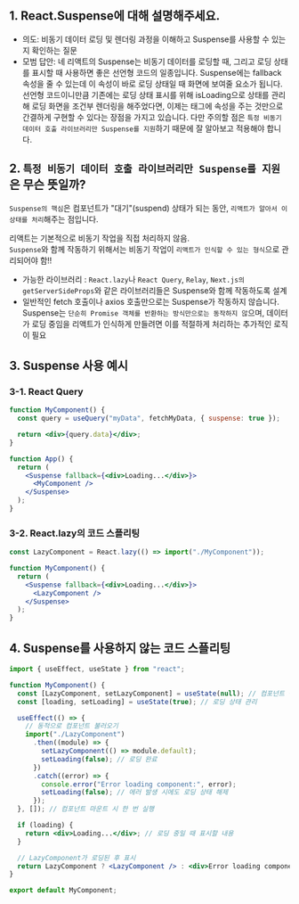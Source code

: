 ## 1. React.Suspense에 대해 설명해주세요.

- 의도: 비동기 데이터 로딩 및 렌더링 과정을 이해하고 Suspense를 사용할 수 있는지 확인하는 질문
- 모범 답안: 네 리액트의 Suspense는 비동기 데이터를 로딩할 때, 그리고 로딩 상태를 표시할 때 사용하면 좋은 선언형 코드의 일종입니다. Suspense에는 fallback 속성을 줄 수 있는데 이 속성이 바로 로딩 상태일 때 화면에 보여줄 요소가 됩니다.
  선언형 코드이니만큼 기존에는 로딩 상태 표시를 위해 isLoading으로 상태를 관리해 로딩 화면을 조건부 렌더링을 해주었다면, 이제는 태그에 속성을 주는 것만으로 간결하게 구현할 수 있다는 장점을 가지고 있습니다. 다만 주의할 점은 `특정 비동기 데이터 호출 라이브러리만 Suspense를 지원`하기 때문에 잘 알아보고 적용해야 합니다.

## 2. `특정 비동기 데이터 호출 라이브러리만 Suspense를 지원`은 무슨 뜻일까?

`Suspense의 핵심`은 컴포넌트가 "대기"(suspend) 상태가 되는 동안, `리액트가 알아서 이 상태를 처리`해주는 점입니다.

리액트는 기본적으로 비동기 작업을 직접 처리하지 않음.</br>
`Suspense`와 함께 작동하기 위해서는 비동기 작업이 `리액트가 인식할 수 있는 형식`으로 관리되어야 함!!

- 가능한 라이브러리 : `React.lazy`나 `React Query`, `Relay`, `Next.js의 getServerSideProps`와 같은 라이브러리들은 Suspense와 함께 작동하도록 설계
- 일반적인 fetch 호출이나 axios 호출만으로는 Suspense가 작동하지 않습니다. Suspense는 `단순히 Promise 객체를 반환하는 방식만으로는 동작하지 않`으며, 데이터가 로딩 중임을 리액트가 인식하게 만들려면 이를 적절하게 처리하는 추가적인 로직이 필요

## 3. Suspense 사용 예시

### 3-1. React Query

```jsx
function MyComponent() {
  const query = useQuery("myData", fetchMyData, { suspense: true });

  return <div>{query.data}</div>;
}

function App() {
  return (
    <Suspense fallback={<div>Loading...</div>}>
      <MyComponent />
    </Suspense>
  );
}
```

### 3-2. React.lazy의 코드 스플리팅

```jsx
const LazyComponent = React.lazy(() => import("./MyComponent"));

function MyComponent() {
  return (
    <Suspense fallback={<div>Loading...</div>}>
      <LazyComponent />
    </Suspense>
  );
}
```

## 4. Suspense를 사용하지 않는 코드 스플리팅

```jsx
import { useEffect, useState } from "react";

function MyComponent() {
  const [LazyComponent, setLazyComponent] = useState(null); // 컴포넌트 상태 관리
  const [loading, setLoading] = useState(true); // 로딩 상태 관리

  useEffect(() => {
    // 동적으로 컴포넌트 불러오기
    import("./LazyComponent")
      .then((module) => {
        setLazyComponent(() => module.default);
        setLoading(false); // 로딩 완료
      })
      .catch((error) => {
        console.error("Error loading component:", error);
        setLoading(false); // 에러 발생 시에도 로딩 상태 해제
      });
  }, []); // 컴포넌트 마운트 시 한 번 실행

  if (loading) {
    return <div>Loading...</div>; // 로딩 중일 때 표시할 내용
  }

  // LazyComponent가 로딩된 후 표시
  return LazyComponent ? <LazyComponent /> : <div>Error loading component</div>;
}

export default MyComponent;
```
